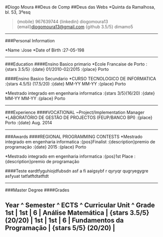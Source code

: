 #Diogo Moura
##Deus de Comp
##Deus das Webs
*Quinta da Ramalhosa, bl. 53, 3ºesq
>{mobile} 967639744
>{linkedin} diogomoura13
>{email}diogomoura13@gmail.com
>{github 3.5/5} dimamo5

------

###Personal Information

*Name
:Jose
*Date of Birth
:27\-05\-198

------

###Education
####Ensino Basico primario
*Ecole Francaise de Porto
:{stars 3.5/5}
:{date} 01\/2010\-02\/2015
:{place} Porto

####Ensino Basico Secundario
*CURSO TECNOLOGICO DE INFORMATICA
:{stars 4.5/5} (17.5\/20)
:{date} MM\-YY MM\-YY
:{place} Porto

*Mestrado integrado em engenharia informatica
:{stars 3/5}(16\/20)
:{date} MM\-YY MM\-YY
:{place} Porto

------

###Experience
####VOCATIONAL
~Project\/Implementation Manager
*LABORATÓRIO DE GESTÃO DE PROJECTOS (FEUP\/BANCO BPI)
:{place} Porto
:{date} Aug. 2014



------

###Awards
####REGIONAL PROGRAMMING CONTESTS
*Mestrado integrado em engenharia informatica
:{pos}Finalist
:{description}premio de programação
:{date} 2015
:{place} Porto

*Mestrado integrado em engenharia informatica
:{pos}1st Place
:{description}premio de programação

####Teste
eardtfyguhiojdfubsdn asf a fi aaigsybf r qyryqr  qugryegygre
asfyuat tatfatftdtatftdt


------

###Master Degree
####Grades

Year ^ Semester ^ ECTS ^ Curricular Unit ^ Grade
1st | 1st | 6 | Análise Matemática | {stars 3.5/5} (20\/20) |
1st | 1st | 6 | Fundamentos da Programação | {stars 5/5} (20\/20) |
------
